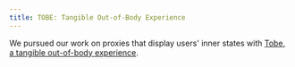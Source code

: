 ```yaml
---
title: TOBE: Tangible Out-of-Body Experience
---
```


We pursued our work on proxies that display users' inner states with [Tobe, a tangible out-of-body experience](https://team.inria.fr/potioc/scientific-subjects/tobe-tangible-out-of-body-experience/).
